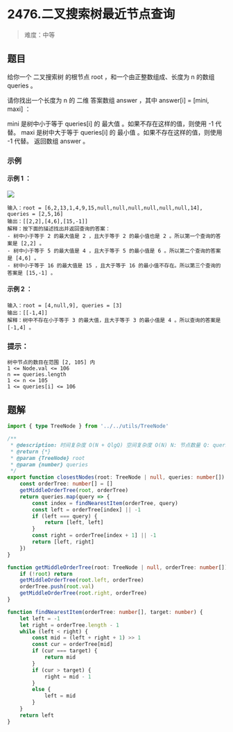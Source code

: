 # 2476.二叉搜索树最近节点查询

> 难度：中等

## 题目

给你一个 二叉搜索树 的根节点 root ，和一个由正整数组成、长度为 n 的数组 queries 。

请你找出一个长度为 n 的 二维 答案数组 answer ，其中 answer[i] = [mini, maxi] ：

mini 是树中小于等于 queries[i] 的 最大值 。如果不存在这样的值，则使用 -1 代替。
maxi 是树中大于等于 queries[i] 的 最小值 。如果不存在这样的值，则使用 -1 代替。
返回数组 answer 。

### 示例

#### 示例 1 ：

![](https://assets.leetcode.com/uploads/2022/09/28/bstreeedrawioo.png)

```
输入：root = [6,2,13,1,4,9,15,null,null,null,null,null,null,14], queries = [2,5,16]
输出：[[2,2],[4,6],[15,-1]]
解释：按下面的描述找出并返回查询的答案：
- 树中小于等于 2 的最大值是 2 ，且大于等于 2 的最小值也是 2 。所以第一个查询的答案是 [2,2] 。
- 树中小于等于 5 的最大值是 4 ，且大于等于 5 的最小值是 6 。所以第二个查询的答案是 [4,6] 。
- 树中小于等于 16 的最大值是 15 ，且大于等于 16 的最小值不存在。所以第三个查询的答案是 [15,-1] 。
```

#### 示例 2 ：

```
输入：root = [4,null,9], queries = [3]
输出：[[-1,4]]
解释：树中不存在小于等于 3 的最大值，且大于等于 3 的最小值是 4 。所以查询的答案是 [-1,4] 。
```

### 提示：

```
树中节点的数目在范围 [2, 105] 内
1 <= Node.val <= 106
n == queries.length
1 <= n <= 105
1 <= queries[i] <= 106
```

## 题解

```ts
import { type TreeNode } from '../../utils/TreeNode'

/**
 * @description: 时间复杂度 O(N + QlgQ) 空间复杂度 O(N) N: 节点数量 Q: queries 长度
 * @return {*}
 * @param {TreeNode} root
 * @param {number} queries
 */
export function closestNodes(root: TreeNode | null, queries: number[]): number[][] {
    const orderTree: number[] = []
    getMiddleOrderTree(root, orderTree)
    return queries.map(query => {
        const index = findNearestItem(orderTree, query)
        const left = orderTree[index] || -1
        if (left === query) {
            return [left, left]
        }
        const right = orderTree[index + 1] || -1
        return [left, right]
    })
}

function getMiddleOrderTree(root: TreeNode | null, orderTree: number[]) {
    if (!root) return
    getMiddleOrderTree(root.left, orderTree)
    orderTree.push(root.val)
    getMiddleOrderTree(root.right, orderTree)
}

function findNearestItem(orderTree: number[], target: number) {
    let left = -1
    let right = orderTree.length - 1
    while (left < right) {
        const mid = (left + right + 1) >> 1
        const cur = orderTree[mid]
        if (cur === target) {
            return mid
        }
        if (cur > target) {
            right = mid - 1
        }
        else {
            left = mid
        }
    }
    return left
}
```
